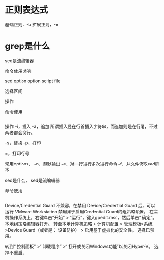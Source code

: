 # 正则表达式

基础正则，-b
扩展正则，-e



# grep是什么


sed是流编辑器


命令使用说明

sed option option script file




选择区间


操作

命令使用
```bash

```

操作
-i，插入
-a，追加
所谓插入是在行首插入字符串，而追加则是在行尾，不过两者都会换行。

-s，替换
-p，打印


=，打印行号



常用options，
-n，静默输出
-e，对一行进行多次进行命令
-f，从文件读取sed脚本




sed是什么，
sed是流编辑器


命令使用
```bash

```



Device/Credential Guard 不兼容。在禁用 Device/Credential Guard 后，可以运行 VMware Workstation
禁用用于启用Credential Guard的组策略设置。
在主机操作系统上，右键单击“开始” > “运行”，键入gpedit.msc，然后单击“ 确定”。本地组策略编辑器打开。
转至本地计算机策略 > 计算机配置 > 管理模板>系统 >Device Guard（或者是： 设备防护） > 启用基于虚拟化的安全性。
选择已禁用。
 
转到“ 控制面板” >“ 卸载程序” >“ 打开或关闭Windows功能”以关闭Hyper-V。
选择不重启。
